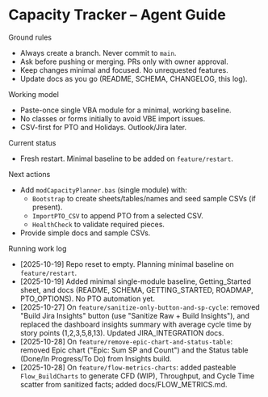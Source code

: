 # Capacity Tracker – Agent Guide

Ground rules
- Always create a branch. Never commit to `main`.
- Ask before pushing or merging. PRs only with owner approval.
- Keep changes minimal and focused. No unrequested features.
- Update docs as you go (README, SCHEMA, CHANGELOG, this log).

Working model
- Paste-once single VBA module for a minimal, working baseline.
- No classes or forms initially to avoid VBE import issues.
- CSV-first for PTO and Holidays. Outlook/Jira later.

Current status
- Fresh restart. Minimal baseline to be added on `feature/restart`.

Next actions
- Add `modCapacityPlanner.bas` (single module) with:
  - `Bootstrap` to create sheets/tables/names and seed sample CSVs (if present).
  - `ImportPTO_CSV` to append PTO from a selected CSV.
  - `HealthCheck` to validate required pieces.
- Provide simple docs and sample CSVs.

Running work log
- [2025-10-19] Repo reset to empty. Planning minimal baseline on `feature/restart`.
- [2025-10-19] Added minimal single-module baseline, Getting_Started sheet, and docs (README, SCHEMA, GETTING_STARTED, ROADMAP, PTO_OPTIONS). No PTO automation yet.
- [2025-10-27] On `feature/sanitize-only-button-and-sp-cycle`: removed "Build Jira Insights" button (use "Sanitize Raw + Build Insights"), and replaced the dashboard insights summary with average cycle time by story points (1,2,3,5,8,13). Updated JIRA_INTEGRATION docs.
- [2025-10-28] On `feature/remove-epic-chart-and-status-table`: removed Epic chart ("Epic: Sum SP and Count") and the Status table (Done/In Progress/To Do) from Insights build.
 - [2025-10-28] On `feature/flow-metrics-charts`: added pasteable `Flow_BuildCharts` to generate CFD (WIP), Throughput, and Cycle Time scatter from sanitized facts; added docs/FLOW_METRICS.md.
